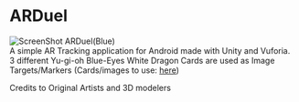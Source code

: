 # ARDuel
![ScreenShot](https://lh3.googleusercontent.com/DRpf8dqe5oVsLLLqP2a8kZOxoksE4uWFJTUftxvvcHdUsAZxYrwuhRNRemJ4lzlQs81o5uZMyo9n9tnNAcBw-abviDIf3X73iQ7dvcjuNFlYU0X7L21ncXRGxgkdHHuefXZu_SgouvUhpwKg5Nfq5HugVDhb7STqQwJy66CBCDRqSza1AF9izpIPp3ixMhgVKZM2sZlcjQAeM485MolKRBHZZ2XsUNvp_QHsDAeVm7w4vtWkFAiqZn8k4uUJ3d45dy0diR93xfGIaJx2paVtB10e9jFLyq1Jt-tOlcvXQeR1NyHuHQCIjfdiChKTlpCxMT-h7JIms7ddjc7hra-97FrbojzuvUK8QVam-j7TPZc4ySmzBo35JgmA5ifaeVgPmxGK5jLL1o8qTnp7XMBTOKu_Pg-SOtlat2oR9_g86-WRyttcO9J8TuNmJuT_MND3U_twaWMMqlduBjgxD9wlYWxNiSvTQxudjzySlpAuWOYLGUiwVK8-zSaBALjUiinznrLzPxFfg0GrxQkAxBtM4zYbbXEx7R1PpPtQeidaJNDCofVfuB36PmP-a7OuImPDIp8lWRakTt5IRPEgAQR11z5gauLfq6ki3Ihjdqkcd1_6nsWIWQ=w944-h531-no)
ARDuel(Blue)  
A simple AR Tracking application for Android made with Unity and Vuforia.  
3 different Yu-gi-oh Blue-Eyes White Dragon Cards are used as Image Targets/Markers (Cards/images to use: [here](https://lh3.googleusercontent.com/PpwRo03krYucNdkDvHk31E4xPpWlcWXo5YYh3fGVL6aGhTaknKfzJpD7dHs070lmVKhTE1FL4OKWbUj0kgvwX8nZLn_rnLWXSVNt6YJxZIvhDEY_rABAwnQy2K5bIOKHof5BOAs6HiDRgdmNapZrJhPAHP1jgraZNcYkNabwwanTsJYmFsicTkRNOrOP-TFkUDRWirGIiJaEsnQSWEkIs1ZQBUMzwDxax0W5l2KG0oWUnlPM17qrjbgLE2oDlkQGj3utV06ygVoSLwyFaxfAFjSGbzpFv1xDrkuUJxnL_lJGdVsp41W7N1H8euqjZ8moQFxdA0YqeEdd-nX_3GOf1RQ_uBi0tOLXLG5k2A39hWuulcfQAht2cOC4pviBfFXSNIVPqAtTdLF1zaCVDkhmi7W9hHmrsD2ik38xHl84OqnPqikukirfSjis6eveew2qIJAhccFo8ts6LsssiMCvWxFyV4Ric0tze-4ejkwaS0SEaWoNTZHdz-i74tyCqm8Qk3IS7dSkzLmhR_rVyLyFvNaOCRb8JtsQtwDq6R5vcf_oMGd78uF6nrzhi5NWljdL8RYTxzJD8RUzHvLw-iqyLBvm8HAdTUUhS_o2fzZk1Q4Exd0IGQ=w935-h576-no))  

Credits to Original Artists and 3D modelers 
